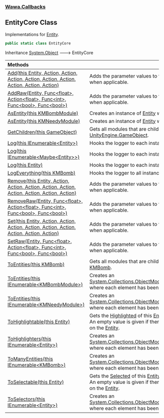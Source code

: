 ### [Wawa.Callbacks](Wawa.Callbacks.md 'Wawa.Callbacks')

## EntityCore Class

Implementations for [Entity](Entity.md 'Wawa.Callbacks.Entity').

```csharp
public static class EntityCore
```

Inheritance [System.Object](https://docs.microsoft.com/en-us/dotnet/api/System.Object 'System.Object') &#129106; EntityCore

| Methods | |
| :--- | :--- |
| [Add(this Entity, Action, Action, Action, Action, Action, Action, Action, Action, Action)](EntityCore.Add(Entity,Action,Action,Action,Action,Action,Action,Action,Action,Action).md 'Wawa.Callbacks.EntityCore.Add(this Wawa.Callbacks.Entity, System.Action, System.Action, System.Action, System.Action, System.Action, System.Action, System.Action, System.Action, System.Action)') | Adds the parameter values to the corresponding hooks, when applicable. |
| [AddRaw(Entity, Func&lt;float&gt;, Action&lt;float&gt;, Func&lt;int&gt;, Func&lt;bool&gt;, Func&lt;bool&gt;)](EntityCore.AddRaw(Entity,Func{float},Action{float},Func{int},Func{bool},Func{bool}).md 'Wawa.Callbacks.EntityCore.AddRaw(Wawa.Callbacks.Entity, System.Func<float>, System.Action<float>, System.Func<int>, System.Func<bool>, System.Func<bool>)') | Adds the parameter values to the corresponding hooks, when applicable. |
| [AsEntity(this KMBombModule)](EntityCore.AsEntity(KMBombModule).md 'Wawa.Callbacks.EntityCore.AsEntity(this KMBombModule)') | Creates an instance of [Entity](Entity.md 'Wawa.Callbacks.Entity') where [Solvable](Entity.Solvable.md 'Wawa.Callbacks.Entity.Solvable') is set. |
| [AsEntity(this KMNeedyModule)](EntityCore.AsEntity(KMNeedyModule).md 'Wawa.Callbacks.EntityCore.AsEntity(this KMNeedyModule)') | Creates an instance of [Entity](Entity.md 'Wawa.Callbacks.Entity') where [Needy](Entity.Needy.md 'Wawa.Callbacks.Entity.Needy') is set. |
| [GetChildren(this GameObject)](EntityCore.GetChildren(GameObject).md 'Wawa.Callbacks.EntityCore.GetChildren(this GameObject)') | Gets all modules that are children of a provided [UnityEngine.GameObject](https://docs.microsoft.com/en-us/dotnet/api/UnityEngine.GameObject 'UnityEngine.GameObject'). |
| [Log(this IEnumerable&lt;Entity&gt;)](EntityCore.Log(IEnumerable{Entity}).md 'Wawa.Callbacks.EntityCore.Log(this System.Collections.Generic.IEnumerable<Wawa.Callbacks.Entity>)') | Hooks the logger to each instance. |
| [Log(this IEnumerable&lt;Maybe&lt;Entity&gt;&gt;)](EntityCore.Log(IEnumerable{Maybe{Entity}}).md 'Wawa.Callbacks.EntityCore.Log(this System.Collections.Generic.IEnumerable<Wawa.Optionals.Maybe<Wawa.Callbacks.Entity>>)') | Hooks the logger to each instance. |
| [Log(this Entity)](EntityCore.Log(Entity).md 'Wawa.Callbacks.EntityCore.Log(this Wawa.Callbacks.Entity)') | Hooks the logger to each instance. |
| [LogEverything(this KMBomb)](EntityCore.LogEverything(KMBomb).md 'Wawa.Callbacks.EntityCore.LogEverything(this KMBomb)') | Hooks the logger to all instances. |
| [Remove(this Entity, Action, Action, Action, Action, Action, Action, Action, Action, Action)](EntityCore.Remove(Entity,Action,Action,Action,Action,Action,Action,Action,Action,Action).md 'Wawa.Callbacks.EntityCore.Remove(this Wawa.Callbacks.Entity, System.Action, System.Action, System.Action, System.Action, System.Action, System.Action, System.Action, System.Action, System.Action)') | Adds the parameter values to the corresponding hooks, when applicable. |
| [RemoveRaw(Entity, Func&lt;float&gt;, Action&lt;float&gt;, Func&lt;int&gt;, Func&lt;bool&gt;, Func&lt;bool&gt;)](EntityCore.RemoveRaw(Entity,Func{float},Action{float},Func{int},Func{bool},Func{bool}).md 'Wawa.Callbacks.EntityCore.RemoveRaw(Wawa.Callbacks.Entity, System.Func<float>, System.Action<float>, System.Func<int>, System.Func<bool>, System.Func<bool>)') | Adds the parameter values to the corresponding hooks, when applicable. |
| [Set(this Entity, Action, Action, Action, Action, Action, Action, Action, Action, Action)](EntityCore.Set(Entity,Action,Action,Action,Action,Action,Action,Action,Action,Action).md 'Wawa.Callbacks.EntityCore.Set(this Wawa.Callbacks.Entity, System.Action, System.Action, System.Action, System.Action, System.Action, System.Action, System.Action, System.Action, System.Action)') | Adds the parameter values to the corresponding hooks, when applicable. |
| [SetRaw(Entity, Func&lt;float&gt;, Action&lt;float&gt;, Func&lt;int&gt;, Func&lt;bool&gt;, Func&lt;bool&gt;)](EntityCore.SetRaw(Entity,Func{float},Action{float},Func{int},Func{bool},Func{bool}).md 'Wawa.Callbacks.EntityCore.SetRaw(Wawa.Callbacks.Entity, System.Func<float>, System.Action<float>, System.Func<int>, System.Func<bool>, System.Func<bool>)') | Adds the parameter values to the corresponding hooks, when applicable. |
| [ToEntities(this KMBomb)](EntityCore.ToEntities(KMBomb).md 'Wawa.Callbacks.EntityCore.ToEntities(this KMBomb)') | Gets all modules that are children of a provided [KMBomb](https://docs.microsoft.com/en-us/dotnet/api/KMBomb 'KMBomb'). |
| [ToEntities(this IEnumerable&lt;KMBombModule&gt;)](EntityCore.ToEntities(IEnumerable{KMBombModule}).md 'Wawa.Callbacks.EntityCore.ToEntities(this System.Collections.Generic.IEnumerable<KMBombModule>)') | Creates an [System.Collections.ObjectModel.ReadOnlyCollection&lt;&gt;](https://docs.microsoft.com/en-us/dotnet/api/System.Collections.ObjectModel.ReadOnlyCollection-1 'System.Collections.ObjectModel.ReadOnlyCollection`1') where each element has been converted. |
| [ToEntities(this IEnumerable&lt;KMNeedyModule&gt;)](EntityCore.ToEntities(IEnumerable{KMNeedyModule}).md 'Wawa.Callbacks.EntityCore.ToEntities(this System.Collections.Generic.IEnumerable<KMNeedyModule>)') | Creates an [System.Collections.ObjectModel.ReadOnlyCollection&lt;&gt;](https://docs.microsoft.com/en-us/dotnet/api/System.Collections.ObjectModel.ReadOnlyCollection-1 'System.Collections.ObjectModel.ReadOnlyCollection`1') where each element has been converted. |
| [ToHighlightable(this Entity)](EntityCore.ToHighlightable(Entity).md 'Wawa.Callbacks.EntityCore.ToHighlightable(this Wawa.Callbacks.Entity)') | Gets the [Highlighted](Highlighted.md 'Wawa.Callbacks.Highlighted') of this [Entity](Entity.md 'Wawa.Callbacks.Entity').<br/>An empty value is given if there is no attached [Selected](Selected.md 'Wawa.Callbacks.Selected') on the [Entity](Entity.md 'Wawa.Callbacks.Entity'). |
| [ToHighlighters(this IEnumerable&lt;Entity&gt;)](EntityCore.ToHighlighters(IEnumerable{Entity}).md 'Wawa.Callbacks.EntityCore.ToHighlighters(this System.Collections.Generic.IEnumerable<Wawa.Callbacks.Entity>)') | Creates an [System.Collections.ObjectModel.ReadOnlyCollection&lt;&gt;](https://docs.microsoft.com/en-us/dotnet/api/System.Collections.ObjectModel.ReadOnlyCollection-1 'System.Collections.ObjectModel.ReadOnlyCollection`1') where each element has been converted. |
| [ToManyEntities(this IEnumerable&lt;KMBomb&gt;)](EntityCore.ToManyEntities(IEnumerable{KMBomb}).md 'Wawa.Callbacks.EntityCore.ToManyEntities(this System.Collections.Generic.IEnumerable<KMBomb>)') | Creates an [System.Collections.ObjectModel.ReadOnlyCollection&lt;&gt;](https://docs.microsoft.com/en-us/dotnet/api/System.Collections.ObjectModel.ReadOnlyCollection-1 'System.Collections.ObjectModel.ReadOnlyCollection`1') where each element has been converted. |
| [ToSelectable(this Entity)](EntityCore.ToSelectable(Entity).md 'Wawa.Callbacks.EntityCore.ToSelectable(this Wawa.Callbacks.Entity)') | Gets the [Selected](Selected.md 'Wawa.Callbacks.Selected') of this [Entity](Entity.md 'Wawa.Callbacks.Entity').<br/>An empty value is given if there is no attached [Selected](Selected.md 'Wawa.Callbacks.Selected') on the [Entity](Entity.md 'Wawa.Callbacks.Entity'). |
| [ToSelectors(this IEnumerable&lt;Entity&gt;)](EntityCore.ToSelectors(IEnumerable{Entity}).md 'Wawa.Callbacks.EntityCore.ToSelectors(this System.Collections.Generic.IEnumerable<Wawa.Callbacks.Entity>)') | Creates an [System.Collections.ObjectModel.ReadOnlyCollection&lt;&gt;](https://docs.microsoft.com/en-us/dotnet/api/System.Collections.ObjectModel.ReadOnlyCollection-1 'System.Collections.ObjectModel.ReadOnlyCollection`1') where each element has been converted. |

